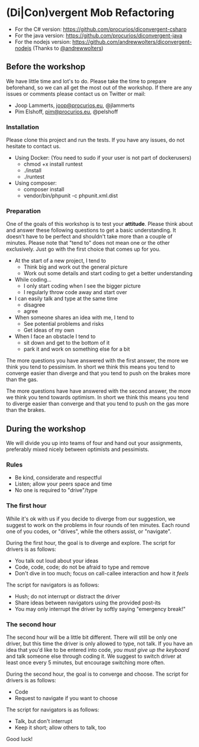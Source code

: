 # (Di|Con)vergent Mob Refactoring

* For the C# version: https://github.com/procurios/diconvergent-csharp
* For the java version: https://github.com/procurios/diconvergent-java
* For the nodejs version: https://github.com/andrewwolters/diconvergent-nodejs (Thanks to [@andrewwolters](https://twitter.com/andrewwolters))

## Before the workshop

We have little time and lot's to do. Please take the time to prepare beforehand, so we can all get the most out of the
workshop. If there are any issues or comments please contact us on Twitter or mail:

* Joop Lammerts, joop@procurios.eu, @jlammerts
* Pim Elshoff, pim@procurios.eu, @pelshoff

### Installation

Please clone this project and run the tests. If you have any issues, do not hesitate to contact us.

* Using Docker: (You need to sudo if your user is not part of dockerusers)
  - chmod +x install runtest
  - ./install
  - ./runtest
* Using composer:
  - composer install
  - vendor/bin/phpunit -c phpunit.xml.dist

### Preparation

One of the goals of this workshop is to test your **attitude**. Please think about and answer these following questions
to get a basic understanding. It doesn't have to be perfect and shouldn't take more than a couple of minutes.
Please note that "tend to" does not mean one or the other exclusively. Just go with the first choice that comes up for
you.

* At the start of a new project, I tend to
  - Think big and work out the general picture
  - Work out some details and start coding to get a better understanding
* While coding...
  - I only start coding when I see the bigger picture
  - I regularly throw code away and start over
* I can easily talk and type at the same time
  - disagree
  - agree
* When someone shares an idea with me, I tend to
  - See potential problems and risks
  - Get ideas of my own
* When I face an obstacle I tend to
  - sit down and get to the bottom of it
  - park it and work on something else for a bit

The more questions you have answered with the first answer, the more we think you tend to pessimism. In short we think
this means you tend to converge easier than diverge and that you tend to push on the brakes more than the gas.

The more questions have have answered with the second answer, the more we think you tend towards optimism. In short we
think this means you tend to diverge easier than converge and that you tend to push on the gas more than the brakes.

## During the workshop

We will divide you up into teams of four and hand out your assignments, preferably mixed nicely between optimists and
pessimists.

### Rules

- Be kind, considerate and respectful
- Listen; allow your peers space and time
- No one is required to "drive"/type

### The first hour

While it's ok with us if you decide to diverge from our suggestion, we suggest to work on the problems in four rounds
of ten minutes. Each round one of you codes, or "drives", while the others assist, or "navigate".

During the first hour, the goal is to diverge and explore. The script for drivers is as follows:

- You talk out loud about your ideas
- Code, code, code; do not be afraid to type and remove
- Don't dive in too much; focus on call-callee interaction and how it *feels*

The script for navigators is as follows:

- Hush; do not interrupt or distract the driver
- Share ideas between navigators using the provided post-its
- You may only interrupt the driver by softly saying "emergency break!"

### The second hour

The second hour will be a little bit different. There will still be only one driver, but this time the driver is only
allowed to type, not talk. If you have an idea that you'd like to be entered into code, *you must give up the keyboard*
and talk someone else through coding it. We suggest to switch driver at least once every 5 minutes, but encourage
switching more often.

During the second hour, the goal is to converge and choose. The script for drivers is as follows:

- Code
- Request to navigate if you want to choose

The script for navigators is as follows:

- Talk, but don't interrupt
- Keep it short; allow others to talk, too

Good luck!

